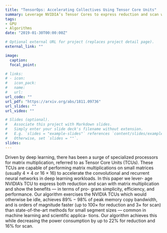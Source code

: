 ```yaml
---
title: "TensorOps: Accelerating Collectives Using Tensor Core Units"
summary: Leverage NVIDIA’s Tensor Cores to express reduction and scan with matrix multiplication and show the benefits in terms of program simplicity, efficiency, and performance.
tags:
- GPU
- Algorithms
date: "2019-01-30T00:00:00Z"

# Optional external URL for project (replaces project detail page).
external_link: ""

image:
  caption: 
  focal_point:

# links:
# - icon: 
#   icon_pack: 
#   name: 
#   url: 
url_code: ""
url_pdf: "https://arxiv.org/abs/1811.09736"
url_slides: ""
url_video: ""

# Slides (optional).
#   Associate this project with Markdown slides.
#   Simply enter your slide deck's filename without extension.
#   E.g. `slides = "example-slides"` references `content/slides/example-slides.md`.
#   Otherwise, set `slides = ""`.
slides:
---
```


Driven by deep learning, there has been a surge of specialized processors for matrix multiplication, referred to as Tensor Core Units (TCUs). These TCUs are capable of performing matrix multiplications on small matrices (usually 4 × 4 or 16 × 16) to accelerate the convolutional and recurrent neural networks in deep learning workloads. In this paper we lever- age NVIDIA’s TCU to express both reduction and scan with matrix multiplication and show the benefits — in terms of pro- gram simplicity, efficiency, and performance. Our algorithm exercises the NVIDIA TCUs which would otherwise be idle, achieves 89% − 98% of peak memory copy bandwidth, and is orders of magnitude faster (up to 100× for reduction and 3× for scan) than state-of-the-art methods for small segment sizes — common in machine learning and scientific applica- tions. Our algorithm achieves this while decreasing the power consumption by up to 22% for reduction and 16% for scan.
